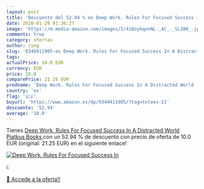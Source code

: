 ```yaml
---
layout: post
title: 'Descuento del 52.94 % en Deep Work. Rules For Focused Success In '
date: 2020-01-29 01:36:27
image: 'https://m.media-amazon.com/images/I/41QoykqonNL._AC_._SL200_.jpg'
comments: true
category: ofertas
author: ring
slug: '0349411905-es Deep Work. Rules For Focused Success In A Distracted World...'
tags: 
actualPrice: 10.0 EUR
currency: EUR
price: 10.0
comparePrice: 21.25 EUR
prodname: 'Deep Work. Rules For Focused Success In A Distracted World  Piatkus Books '
country: 'es'
flag: '🇪🇸'
buyurl: 'https://www.amazon.es/dp/0349411905/?tag=tolees-21'
descuento: '52.94'
average: '10.0'
---
```


Tienes [Deep Work. Rules For Focused Success In A Distracted World  Piatkus Books ](https://www.amazon.es/dp/0349411905/?tag=tolees-21) con un 52.94 % de descuento con precio de oferta de 10.0 EUR (original: 21.25 EUR) en el siguiente enlace!

[![Deep Work. Rules For Focused Success In ](https://m.media-amazon.com/images/I/41QoykqonNL._AC_._SL200_.jpg)](https://www.amazon.es/dp/0349411905/?tag=tolees-21)

ℹ️:


[🛒 Accede a la oferta!!](https://www.amazon.es/dp/0349411905/?tag=tolees-21)
